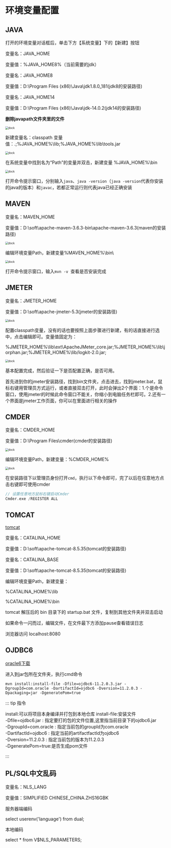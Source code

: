 # 环境变量配置

## JAVA

打开的环境变量对话框后，单击下方【系统变量】下的【新建】按钮

变量名：JAVA_HOME

变量值：%JAVA_HOME8%（当前需要的jdk）

变量名：JAVA_HOME8

变量值：D:\Program Files (x86)\Java\jdk1.8.0_181(jdk8的安装路径)

变量名：JAVA_HOME14

变量值：D:\Program Files (x86)\Java\jdk-14.0.2(jdk14的安装路径)

**删除javapath文件夹里的文件**

<img :src="$withBase('/img/image-20200906190456864.png')" alt="dock" style="zoom:60%;">

新建变量名：classpath     变量值：.;%JAVA_HOME%\lib;%JAVA_HOME%\lib\tools.jar

<img :src="$withBase('/img/image-20200830130738135.png')" alt="dock" style="zoom:60%;">

在系统变量中找到名为“Path”的变量并双击，新建变量 %JAVA_HOME%\bin

<img :src="$withBase('/img/image-20200830130933109.png')" alt="dock" style="zoom:60%;">

打开命令提示窗口，分别输入`java`、`java -version`（`java -version`代表你安装的java的版本）和`javac`，若都正常运行则代表java已经正确安装

## MAVEN

变量名：MAVEN_HOME

变量值：D:\soft\apache-maven-3.6.3-bin\apache-maven-3.6.3(maven的安装路径)

<img :src="$withBase('/img/image-20200830131426081.png')" alt="dock" style="zoom:60%;">

编辑环境变量Path，新建变量%MAVEN_HOME%\bin\

<img :src="$withBase('/img/image-20200830131532515.png')" alt="dock" style="zoom:60%;">

打开命令提示窗口，输入`mvn -v `查看是否安装完成

## JMETER

变量名：JMETER_HOME

变量值：D:\soft\apache-jmeter-5.3(jmeter的安装路径)

<img :src="$withBase('/img/image-20200830182426567.png')" alt="dock" style="zoom:60%;">

配置classpath变量，没有的话也要按照上面步骤进行新建，有的话直接进行选中，点击编辑即可。变量值固定为：

%JMETER_HOME%\lib\ext\ApacheJMeter_core.jar;%JMETER_HOME%\lib\jorphan.jar;%JMETER_HOME%\lib/logkit-2.0.jar;

<img :src="$withBase('/img/image-20200830182758360.png')" alt="dock" style="zoom:60%;">

基本配置完成，然后验证一下是否配置正确，是否可用。

首先进到你的jmeter安装路径，找到bin文件夹，点击进去，找到jmeter.bat，鼠标右键用管理员方式运行，或者直接双击打开，此时会弹出2个界面：1.个是命令窗口，使用jmeter的时候此命令窗口不能关，你缩小到电脑任务栏即可。2.还有一个界面是jmeter工作页面，你可以在里面进行相关的操作

## CMDER

变量名：CMDER_HOME

变量值：D:\Program Files\cmder(cmder的安装路径)

<img :src="$withBase('/img/image-20200830184151163.png')" alt="dock" style="zoom:60%;">

编辑环境变量Path，新建变量：%CMDER_HOME%

<img :src="$withBase('/img/image-20200830184211124.png')" alt="dock" style="zoom:60%;">

在安装路径下以管理员身份打开`cmd`，执行以下命令即可，完了以后在任意地方点击右键即可使用cmder

```cpp
// 设置任意地方鼠标右键启动Cmder
Cmder.exe /REGISTER ALL
```

## TOMCAT

[tomcat](http://tomcat.apache.org/)

变量名：CATALINA_HOME 

变量值：D:\soft\apache-tomcat-8.5.35(tomcat的安装路径)

变量名：CATALINA_BASE 

变量值：D:\soft\apache-tomcat-8.5.35(tomcat的安装路径)

编辑环境变量Path，新建变量： 

%CATALINA_HOME%\lib

%CATALINA_HOME%\bin

tomcat 解压后的 bin 目录下的 startup.bat 文件，复制到其他文件夹并双击启动

如果命令一闪而过，编辑文件，在文件最下方添加pause查看错误日志

浏览器访问 localhost:8080

## OJDBC6

[oracle6下载](https://www.oracle.com/database/technologies/jdbcdriver-ucp-downloads.html)

进入到jar包所在文件夹，执行cmd命令

`mvn install:install-file -Dfile=ojdbc6-11.2.0.3.jar -DgroupId=com.oracle -DartifactId=ojdbc6 -Dversion=11.2.0.3 -Dpackaging=jar -DgeneratePom=true`

::: tip 指令

install:可以将项目本身编译并打包到本地仓库
install-file:安装文件  
-Dfile=ojdbc6.jar : 指定要打的包的文件位置,这里指当前目录下的ojdbc6.jar  
-DgroupId=com.oracle : 指定当前包的groupId为com.oracle  
-DartifactId=ojdbc6 : 指定当前的artifactfactId为ojdbc6  
-Dversion=11.2.0.3 : 指定当前包的版本为11.2.0.3  
-DgeneratePom=true:是否生成pom文件  

:::

## PL/SQL中文乱码

变量名：NLS_LANG  

变量值：SIMPLIFIED CHINESE_CHINA.ZHS16GBK

服务器端编码

select userenv('language') from dual;

本地编码

select * from V$NLS_PARAMETERS;